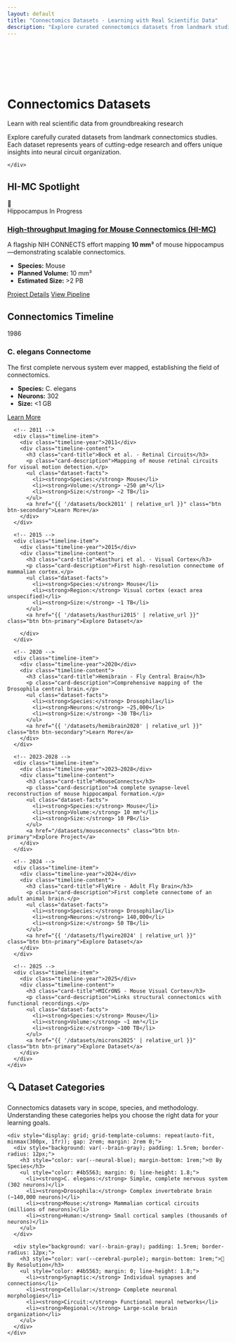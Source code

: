 ```yaml
---
layout: default
title: "Connectomics Datasets - Learning with Real Scientific Data"
description: "Explore curated connectomics datasets from landmark studies including Kasthuri, MICrONS, FlyWire, and more. Learn with the same data used by leading researchers."
---
```


<div class="main-content">
  <div class="hero" style="margin: 2rem -2rem 4rem -2rem; padding: 4rem 2rem;">
    <div class="hero-content">
      <h1>Connectomics Datasets</h1>
      <p class="hero-subtitle">Learn with real scientific data from groundbreaking research</p>
      <p class="hero-description">
        Explore carefully curated datasets from landmark connectomics studies. Each dataset represents years of cutting-edge research and offers unique insights into neural circuit organization.
      </p>

    </div>
  </div>

  <section class="section">
    <h2>HI-MC Spotlight</h2>
    <div class="dataset-card featured spotlight">
      <div class="dataset-header">
        <div class="dataset-icon">🚀</div>
        <div class="dataset-meta">
          <span class="dataset-type">Hippocampus</span>
          <span class="dataset-status">In Progress</span>
        </div>
      </div>
      <h3><a href="/hi-mc">High-throughput Imaging for Mouse Connectomics (HI-MC)</a></h3>
      <p>A flagship NIH CONNECTS effort mapping <strong>10&nbsp;mm³</strong> of mouse hippocampus&mdash;demonstrating scalable connectomics.</p>
      <ul class="dataset-facts">
        <li><strong>Species:</strong> Mouse</li>
        <li><strong>Planned Volume:</strong> 10&nbsp;mm³</li>
        <li><strong>Estimated Size:</strong> &gt;2 PB</li>
      </ul>
      <div class="dataset-actions">
        <a href="/hi-mc" class="btn btn-primary">Project Details</a>
        <a href="/workflow" class="btn btn-secondary">View Pipeline</a>
      </div>
    </div>
  </section>

  <section class="section">
    <h2>Connectomics Timeline</h2>
    <div class="timeline">
      <!-- 1986 -->
      <div class="timeline-item">
        <div class="timeline-year">1986</div>
        <div class="timeline-content">
          <h3 class="card-title">C. elegans Connectome</h3>
          <p class="card-description">The first complete nervous system ever mapped, establishing the field of connectomics.</p>
          <ul class="dataset-facts">
            <li><strong>Species:</strong> C. elegans</li>
            <li><strong>Neurons:</strong> 302</li>
            <li><strong>Size:</strong> &lt;1 GB</li>
          </ul>
          <a href="{{ '/datasets/white1986' | relative_url }}" class="btn btn-secondary">Learn More</a>
        </div>
      </div>

      <!-- 2011 -->
      <div class="timeline-item">
        <div class="timeline-year">2011</div>
        <div class="timeline-content">
          <h3 class="card-title">Bock et al. - Retinal Circuits</h3>
          <p class="card-description">Mapping of mouse retinal circuits for visual motion detection.</p>
          <ul class="dataset-facts">
            <li><strong>Species:</strong> Mouse</li>
            <li><strong>Volume:</strong> ~250 μm³</li>
            <li><strong>Size:</strong> ~2 TB</li>
          </ul>
          <a href="{{ '/datasets/bock2011' | relative_url }}" class="btn btn-secondary">Learn More</a>
        </div>
      </div>

      <!-- 2015 -->
      <div class="timeline-item">
        <div class="timeline-year">2015</div>
        <div class="timeline-content">
          <h3 class="card-title">Kasthuri et al. - Visual Cortex</h3>
          <p class="card-description">First high-resolution connectome of mammalian cortex.</p>
          <ul class="dataset-facts">
            <li><strong>Species:</strong> Mouse</li>
            <li><strong>Region:</strong> Visual cortex (exact area unspecified)</li>
            <li><strong>Size:</strong> ~1 TB</li>
          </ul>
          <a href="{{ '/datasets/kasthuri2015' | relative_url }}" class="btn btn-primary">Explore Dataset</a>

        </div>
      </div>

      <!-- 2020 -->
      <div class="timeline-item">
        <div class="timeline-year">2020</div>
        <div class="timeline-content">
          <h3 class="card-title">Hemibrain - Fly Central Brain</h3>
          <p class="card-description">Comprehensive mapping of the Drosophila central brain.</p>
          <ul class="dataset-facts">
            <li><strong>Species:</strong> Drosophila</li>
            <li><strong>Neurons:</strong> ~25,000</li>
            <li><strong>Size:</strong> ~30 TB</li>
          </ul>
          <a href="{{ '/datasets/hemibrain2020' | relative_url }}" class="btn btn-secondary">Learn More</a>
        </div>
      </div>

      <!-- 2023-2028 -->
      <div class="timeline-item">
        <div class="timeline-year">2023–2028</div>
        <div class="timeline-content">
          <h3 class="card-title">MouseConnects</h3>
          <p class="card-description">A complete synapse-level reconstruction of mouse hippocampal formation.</p>
          <ul class="dataset-facts">
            <li><strong>Species:</strong> Mouse</li>
            <li><strong>Volume:</strong> 10 mm³</li>
            <li><strong>Size:</strong> 10 PB</li>
          </ul>
          <a href="/datasets/mouseconnects" class="btn btn-primary">Explore Project</a>
        </div>
      </div>

      <!-- 2024 -->
      <div class="timeline-item">
        <div class="timeline-year">2024</div>
        <div class="timeline-content">
          <h3 class="card-title">FlyWire - Adult Fly Brain</h3>
          <p class="card-description">First complete connectome of an adult animal brain.</p>
          <ul class="dataset-facts">
            <li><strong>Species:</strong> Drosophila</li>
            <li><strong>Neurons:</strong> 140,000</li>
            <li><strong>Size:</strong> 50 TB</li>
          </ul>
          <a href="{{ '/datasets/flywire2024' | relative_url }}" class="btn btn-primary">Explore Dataset</a>
        </div>
      </div>

      <!-- 2025 -->
      <div class="timeline-item">
        <div class="timeline-year">2025</div>
        <div class="timeline-content">
          <h3 class="card-title">MICrONS - Mouse Visual Cortex</h3>
          <p class="card-description">Links structural connectomics with functional recordings.</p>
          <ul class="dataset-facts">
            <li><strong>Species:</strong> Mouse</li>
            <li><strong>Volume:</strong> ~1 mm³</li>
            <li><strong>Size:</strong> ~100 TB</li>
          </ul>
          <a href="{{ '/datasets/microns2025' | relative_url }}" class="btn btn-primary">Explore Dataset</a>
        </div>
      </div>
    </div>
  </section>

  <section class="section">
    <h2>🔍 Dataset Categories</h2>
    <p>Connectomics datasets vary in scope, species, and methodology. Understanding these categories helps you choose the right data for your learning goals.</p>

    <div style="display: grid; grid-template-columns: repeat(auto-fit, minmax(300px, 1fr)); gap: 2rem; margin: 2rem 0;">
      <div style="background: var(--brain-gray); padding: 1.5rem; border-radius: 12px;">
        <h3 style="color: var(--neural-blue); margin-bottom: 1rem;">🤓 By Species</h3>
        <ul style="color: #4b5563; margin: 0; line-height: 1.8;">
          <li><strong>C. elegans:</strong> Simple, complete nervous system (302 neurons)</li>
          <li><strong>Drosophila:</strong> Complex invertebrate brain (~140,000 neurons)</li>
          <li><strong>Mouse:</strong> Mammalian cortical circuits (millions of neurons)</li>
          <li><strong>Human:</strong> Small cortical samples (thousands of neurons)</li>
        </ul>
      </div>

      <div style="background: var(--brain-gray); padding: 1.5rem; border-radius: 12px;">
        <h3 style="color: var(--cerebral-purple); margin-bottom: 1rem;">🔬 By Resolution</h3>
        <ul style="color: #4b5563; margin: 0; line-height: 1.8;">
          <li><strong>Synaptic:</strong> Individual synapses and connections</li>
          <li><strong>Cellular:</strong> Complete neuronal morphologies</li>
          <li><strong>Circuit:</strong> Functional neural networks</li>
          <li><strong>Regional:</strong> Large-scale brain organization</li>
        </ul>
      </div>
    </div>
  </section>
</div>
